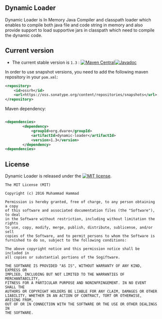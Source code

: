 ## Dynamic Loader 
Dynamic Loader is In Memory Java Compiler and classpath loader which enables to compile both java file and code string in memory and also provide support to load supportive jars in classpath which need to compile the dynamic code.


## Current version

* The current stable version is `1.3` : [![Maven Central](https://maven-badges.herokuapp.com/maven-central/org.dvare/dynamic-loader/badge.svg?style=flat)](http://search.maven.org/#artifactdetails|org.dvare|dynamic-loader|1.3|)[![Javadoc](https://javadoc-emblem.rhcloud.com/doc/org.dvare/dynamic-loader/badge.svg)](http://www.javadoc.io/doc/org.dvare/dynamic-loader)

In order to use snapshot versions, you need to add the following maven repository in your `pom.xml`:

```xml
<repository>
    <id>ossrh</id>
    <url>https://oss.sonatype.org/content/repositories/snapshots</url>
</repository>
```
 Maven dependency:

```xml

<dependencies>
        <dependency>
            <groupId>org.dvare</groupId>
            <artifactId>dynamic-loader</artifactId>
            <version>1.3</version>
        </dependency>            
<dependencies>
```

## License
Dynamic Loader is released under the [![MIT license](http://img.shields.io/badge/license-MIT-brightgreen.svg?style=flat)](http://opensource.org/licenses/MIT).

```
The MIT License (MIT)

Copyright (c) 2016 Muhammad Hammad

Permission is hereby granted, free of charge, to any person obtaining a copy
of this software and associated documentation files (the "Software"), to deal
in the Software without restriction, including without limitation the rights
to use, copy, modify, merge, publish, distribute, sublicense, and/or sell
copies of the Software, and to permit persons to whom the Software is
furnished to do so, subject to the following conditions:

The above copyright notice and this permission notice shall be included in
all copies or substantial portions of the Sogiftware.

THE SOFTWARE IS PROVIDED "AS IS", WITHOUT WARRANTY OF ANY KIND, EXPRESS OR
IMPLIED, INCLUDING BUT NOT LIMITED TO THE WARRANTIES OF MERCHANTABILITY,
FITNESS FOR A PARTICULAR PURPOSE AND NONINFRINGEMENT. IN NO EVENT SHALL THE
AUTHORS OR COPYRIGHT HOLDERS BE LIABLE FOR ANY CLAIM, DAMAGES OR OTHER
LIABILITY, WHETHER IN AN ACTION OF CONTRACT, TORT OR OTHERWISE, ARISING FROM,
OUT OF OR IN CONNECTION WITH THE SOFTWARE OR THE USE OR OTHER DEALINGS IN
THE SOFTWARE.
```


